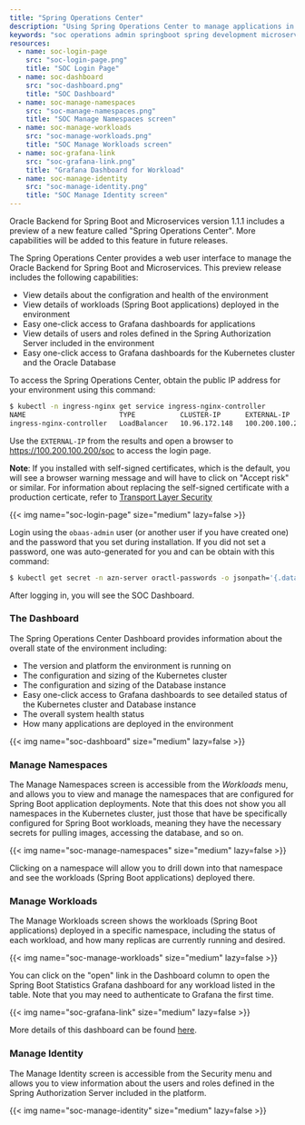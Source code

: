 ```yaml
---
title: "Spring Operations Center"
description: "Using Spring Operations Center to manage applications in Oracle Backend for Spring Boot and Microservices"
keywords: "soc operations admin springboot spring development microservices development oracle backend"
resources:
  - name: soc-login-page
    src: "soc-login-page.png"
    title: "SOC Login Page"
  - name: soc-dashboard
    src: "soc-dashboard.png"
    title: "SOC Dashboard"
  - name: soc-manage-namespaces
    src: "soc-manage-namespaces.png"
    title: "SOC Manage Namespaces screen"
  - name: soc-manage-workloads
    src: "soc-manage-workloads.png"
    title: "SOC Manage Workloads screen"
  - name: soc-grafana-link
    src: "soc-grafana-link.png"
    title: "Grafana Dashboard for Workload"  
  - name: soc-manage-identity
    src: "soc-manage-identity.png"
    title: "SOC Manage Identity screen"
---
```


Oracle Backend for Spring Boot and Microservices version 1.1.1 includes a preview of a new feature called "Spring Operations Center".
More capabilities will be added to this feature in future releases.

The Spring Operations Center provides a web user interface to manage the Oracle Backend for Spring Boot and Microservices.
This preview release includes the following capabilities:

- View details about the configration and health of the environment
- View details of workloads (Spring Boot applications) deployed in the environment
- Easy one-click access to Grafana dashboards for applications
- View details of users and roles defined in the Spring Authorization Server included in the environment
- Easy one-click access to Grafana dashboards for the Kubernetes cluster and the Oracle Database

To access the Spring Operations Center, obtain the public IP address for your environment using this command: 

```bash
$ kubectl -n ingress-nginx get service ingress-nginx-controller
NAME                       TYPE           CLUSTER-IP      EXTERNAL-IP       PORT(S)                      AGE
ingress-nginx-controller   LoadBalancer   10.96.172.148   100.200.100.200   80:31393/TCP,443:30506/TCP   158m
```

Use the `EXTERNAL-IP` from the results and open a browser to https://100.200.100.200/soc to access the login page.

**Note**: If you installed with self-signed certificates, which is the default, you will see a browser warning message and
will have to click on "Accept risk" or similar. For information about replacing the self-signed certificate with a
production certicate, refer to [Transport Layer Security](../../security#transport-layer-security)

<!-- spellchecker-disable -->
{{< img name="soc-login-page" size="medium" lazy=false >}}
<!-- spellchecker-enable -->

Login using the `obaas-admin` user (or another user if you have created one) and the password
that you set during installation.  If you did not set a password, one was auto-generated for you and can be
obtain with this command: 

```bash
$ kubectl get secret -n azn-server oractl-passwords -o jsonpath='{.data.admin}' | base64 -d
```

After logging in, you will see the SOC Dashboard.

### The Dashboard

The Spring Operations Center Dashboard provides information about the overall state of the environment including:

- The version and platform the environment is running on
- The configuration and sizing of the Kubernetes cluster
- The configuration and sizing of the Database instance
- Easy one-click access to Grafana dashboards to see detailed status of the Kubernetes cluster and Database instance
- The overall system health status
- How many applications are deployed in the environment

<!-- spellchecker-disable -->
{{< img name="soc-dashboard" size="medium" lazy=false >}}
<!-- spellchecker-enable -->



### Manage Namespaces

The Manage Namespaces screen is accessible from the *Workloads* menu, and allows you to view and manage the namespaces
that are configured for Spring Boot application deployments.  Note that this does not show you all namespaces in the
Kubernetes cluster, just those that have be specifically configured for Spring Boot workloads, meaning they have
the necessary secrets for pulling images, accessing the database, and so on.

<!-- spellchecker-disable -->
{{< img name="soc-manage-namespaces" size="medium" lazy=false >}}
<!-- spellchecker-enable -->

Clicking on a namespace will allow you to drill down into that namespace and see the workloads (Spring Boot applications)
deployed there.

### Manage Workloads

The Manage Workloads screen shows the workloads (Spring Boot applications) deployed in a specific namespace, including
the status of each workload, and how many replicas are currently running and desired. 

<!-- spellchecker-disable -->
{{< img name="soc-manage-workloads" size="medium" lazy=false >}}
<!-- spellchecker-enable -->

You can click on the "open" link in the Dashboard column to open the Spring Boot Statistics Grafana dashboard for any
workload listed in the table.  Note that you may need to authenticate to Grafana the first time.

<!-- spellchecker-disable -->
{{< img name="soc-grafana-link" size="medium" lazy=false >}}
<!-- spellchecker-enable -->

More details of this dashboard can be found [here](../../observability/metrics/#spring-boot-statistics).

### Manage Identity

The Manage Identity screen is accessible from the Security menu and allows you to view information
about the users and roles defined in the Spring Authorization Server included in the platform.

<!-- spellchecker-disable -->
{{< img name="soc-manage-identity" size="medium" lazy=false >}}
<!-- spellchecker-enable -->
